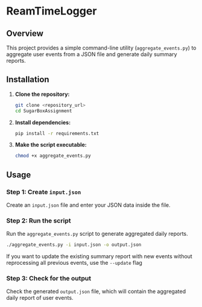 # ReamTimeLogger

## Overview

This project provides a simple command-line utility (`aggregate_events.py`) to aggregate user events from a JSON file and generate daily summary reports.

## Installation

1. **Clone the repository:**
    ```bash
    git clone <repository_url>
    cd SugarBoxAssignment
    ```

2. **Install dependencies:**
    ```bash
    pip install -r requirements.txt
    ```

3. **Make the script executable:**
    ```bash
    chmod +x aggregate_events.py
    ```

## Usage

### Step 1: Create `input.json`

Create an `input.json` file and enter your JSON data inside the file.

### Step 2: Run the script

Run the `aggregate_events.py` script to generate aggregated daily reports.
```bash
./aggregate_events.py -i input.json -o output.json
```

If you want to update the existing summary report with new events without reprocessing all previous events, use the `--update` flag

### Step 3: Check for the output
Check the generated `output.json` file, which will contain the aggregated daily report of user events.
